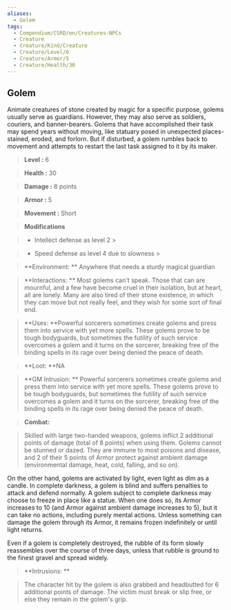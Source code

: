 ```yaml
---
aliases:
  - Golem
tags:
  - Compendium/CSRD/en/Creatures-NPCs
  - Creature
  - Creature/Kind/Creature
  - Creature/Level/6
  - Creature/Armor/5
  - Creature/Health/30
---
```

  
    
## Golem    
Animate creatures of stone created by magic for a specific purpose, golems usually serve as guardians. However, they may also serve as soldiers, couriers, and banner-bearers. Golems that have accomplished their task may spend years without moving, like statuary posed in unexpected places-stained, eroded, and forlorn. But if disturbed, a golem rumbles back to movement and attempts to restart the last task assigned to it by its maker.    
  
    
> **Level :** 6    
> **Health :** 30    
> **Damage :** 8 points    
> **Armor :** 5    
> **Movement :** Short    
> **Modifications**    
>- Intellect defense as level 2 >  
>    
>- Speed defense as level 4 due to slowness >  
>    
> **Environment: ** Anywhere that needs a sturdy magical guardian    
> **Interactions: ** Most golems can't speak. Those that can are mournful, and a few have become cruel in their isolation, but at heart, all are lonely. Many are also tired of their stone existence, in which they can move but not really feel, and they wish for some sort of final end.    
> **Uses: **Powerful sorcerers sometimes create golems and press them into service with yet more spells. These golems prove to be tough bodyguards, but sometimes the futility of such service overcomes a golem and it turns on the sorcerer, breaking free of the binding spells in its rage over being denied the peace of death.    
> **Loot: **NA    
> **GM Intrusion: ** Powerful sorcerers sometimes create golems and press them into service with yet more spells. These golems prove to be tough bodyguards, but sometimes the futility of such service overcomes a golem and it turns on the sorcerer, breaking free of the binding spells in its rage over being denied the peace of death.    
  
> **Combat:**   
> Skilled with large two-handed weapons, golems inflict 2 additional points of damage (total of 8 points) when using them. Golems cannot be stunned or dazed. They are immune to most poisons and disease, and 2 of their 5 points of Armor protect against ambient damage (environmental damage, heat, cold, falling, and so on).  
On the other hand, golems are activated by light, even light as dim as a candle. In complete darkness, a golem is blind and suffers penalties to attack and defend normally. A golem subject to complete darkness may choose to freeze in place like a statue. When one does so, its Armor increases to 10 (and Armor against ambient damage increases to 5), but it can take no actions, including purely mental actions. Unless something can damage the golem through its Armor, it remains frozen indefinitely or until light returns.  
Even if a golem is completely destroyed, the rubble of its form slowly reassembles over the course of three days, unless that rubble is ground to the finest gravel and spread widely.    
    
  
> **Intrusions: **   
> The character hit by the golem is also grabbed and headbutted for 6 additional points of damage. The victim must break or slip free, or else they remain in the golem's grip.    
